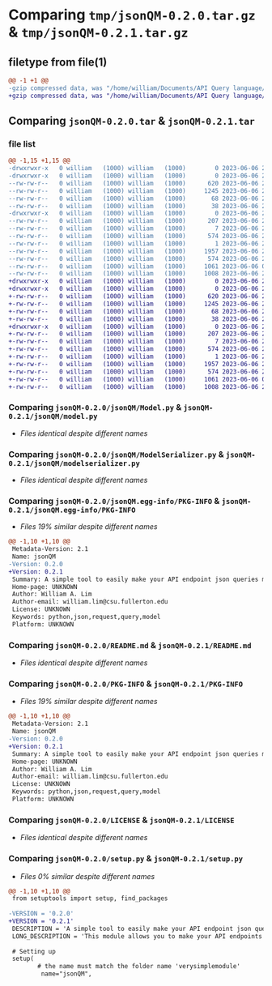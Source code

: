 # Comparing `tmp/jsonQM-0.2.0.tar.gz` & `tmp/jsonQM-0.2.1.tar.gz`

## filetype from file(1)

```diff
@@ -1 +1 @@
-gzip compressed data, was "/home/william/Documents/API Query language/dist/tmprafij20j/jsonQM-0.2.0.tar", last modified: Tue Jun  6 21:13:23 2023, max compression
+gzip compressed data, was "/home/william/Documents/API Query language/dist/tmpfnocn39a/jsonQM-0.2.1.tar", last modified: Tue Jun  6 21:22:46 2023, max compression
```

## Comparing `jsonQM-0.2.0.tar` & `jsonQM-0.2.1.tar`

### file list

```diff
@@ -1,15 +1,15 @@
-drwxrwxr-x   0 william   (1000) william   (1000)        0 2023-06-06 21:13:23.000000 jsonQM-0.2.0/
-drwxrwxr-x   0 william   (1000) william   (1000)        0 2023-06-06 21:13:23.000000 jsonQM-0.2.0/jsonQM/
--rw-rw-r--   0 william   (1000) william   (1000)      620 2023-06-06 20:29:37.000000 jsonQM-0.2.0/jsonQM/Model.py
--rw-rw-r--   0 william   (1000) william   (1000)     1245 2023-06-06 20:30:54.000000 jsonQM-0.2.0/jsonQM/ModelSerializer.py
--rw-rw-r--   0 william   (1000) william   (1000)       68 2023-06-06 20:45:53.000000 jsonQM-0.2.0/jsonQM/__init__.py
--rw-rw-r--   0 william   (1000) william   (1000)       38 2023-06-06 21:13:23.000000 jsonQM-0.2.0/setup.cfg
-drwxrwxr-x   0 william   (1000) william   (1000)        0 2023-06-06 21:13:23.000000 jsonQM-0.2.0/jsonQM.egg-info/
--rw-rw-r--   0 william   (1000) william   (1000)      207 2023-06-06 21:13:23.000000 jsonQM-0.2.0/jsonQM.egg-info/SOURCES.txt
--rw-rw-r--   0 william   (1000) william   (1000)        7 2023-06-06 21:13:22.000000 jsonQM-0.2.0/jsonQM.egg-info/top_level.txt
--rw-rw-r--   0 william   (1000) william   (1000)      574 2023-06-06 21:13:22.000000 jsonQM-0.2.0/jsonQM.egg-info/PKG-INFO
--rw-rw-r--   0 william   (1000) william   (1000)        1 2023-06-06 21:13:22.000000 jsonQM-0.2.0/jsonQM.egg-info/dependency_links.txt
--rw-rw-r--   0 william   (1000) william   (1000)     1957 2023-06-06 21:05:46.000000 jsonQM-0.2.0/README.md
--rw-rw-r--   0 william   (1000) william   (1000)      574 2023-06-06 21:13:23.000000 jsonQM-0.2.0/PKG-INFO
--rw-rw-r--   0 william   (1000) william   (1000)     1061 2023-06-06 08:49:52.000000 jsonQM-0.2.0/LICENSE
--rw-rw-r--   0 william   (1000) william   (1000)     1008 2023-06-06 21:12:30.000000 jsonQM-0.2.0/setup.py
+drwxrwxr-x   0 william   (1000) william   (1000)        0 2023-06-06 21:22:46.000000 jsonQM-0.2.1/
+drwxrwxr-x   0 william   (1000) william   (1000)        0 2023-06-06 21:22:46.000000 jsonQM-0.2.1/jsonQM/
+-rw-rw-r--   0 william   (1000) william   (1000)      620 2023-06-06 20:29:37.000000 jsonQM-0.2.1/jsonQM/model.py
+-rw-rw-r--   0 william   (1000) william   (1000)     1245 2023-06-06 20:30:54.000000 jsonQM-0.2.1/jsonQM/modelserializer.py
+-rw-rw-r--   0 william   (1000) william   (1000)       68 2023-06-06 21:21:25.000000 jsonQM-0.2.1/jsonQM/__init__.py
+-rw-rw-r--   0 william   (1000) william   (1000)       38 2023-06-06 21:22:46.000000 jsonQM-0.2.1/setup.cfg
+drwxrwxr-x   0 william   (1000) william   (1000)        0 2023-06-06 21:22:46.000000 jsonQM-0.2.1/jsonQM.egg-info/
+-rw-rw-r--   0 william   (1000) william   (1000)      207 2023-06-06 21:22:46.000000 jsonQM-0.2.1/jsonQM.egg-info/SOURCES.txt
+-rw-rw-r--   0 william   (1000) william   (1000)        7 2023-06-06 21:22:46.000000 jsonQM-0.2.1/jsonQM.egg-info/top_level.txt
+-rw-rw-r--   0 william   (1000) william   (1000)      574 2023-06-06 21:22:46.000000 jsonQM-0.2.1/jsonQM.egg-info/PKG-INFO
+-rw-rw-r--   0 william   (1000) william   (1000)        1 2023-06-06 21:22:46.000000 jsonQM-0.2.1/jsonQM.egg-info/dependency_links.txt
+-rw-rw-r--   0 william   (1000) william   (1000)     1957 2023-06-06 21:05:46.000000 jsonQM-0.2.1/README.md
+-rw-rw-r--   0 william   (1000) william   (1000)      574 2023-06-06 21:22:46.000000 jsonQM-0.2.1/PKG-INFO
+-rw-rw-r--   0 william   (1000) william   (1000)     1061 2023-06-06 08:49:52.000000 jsonQM-0.2.1/LICENSE
+-rw-rw-r--   0 william   (1000) william   (1000)     1008 2023-06-06 21:22:22.000000 jsonQM-0.2.1/setup.py
```

### Comparing `jsonQM-0.2.0/jsonQM/Model.py` & `jsonQM-0.2.1/jsonQM/model.py`

 * *Files identical despite different names*

### Comparing `jsonQM-0.2.0/jsonQM/ModelSerializer.py` & `jsonQM-0.2.1/jsonQM/modelserializer.py`

 * *Files identical despite different names*

### Comparing `jsonQM-0.2.0/jsonQM.egg-info/PKG-INFO` & `jsonQM-0.2.1/jsonQM.egg-info/PKG-INFO`

 * *Files 19% similar despite different names*

```diff
@@ -1,10 +1,10 @@
 Metadata-Version: 2.1
 Name: jsonQM
-Version: 0.2.0
+Version: 0.2.1
 Summary: A simple tool to easily make your API endpoint json queries more versatile.
 Home-page: UNKNOWN
 Author: William A. Lim
 Author-email: william.lim@csu.fullerton.edu
 License: UNKNOWN
 Keywords: python,json,request,query,model
 Platform: UNKNOWN
```

### Comparing `jsonQM-0.2.0/README.md` & `jsonQM-0.2.1/README.md`

 * *Files identical despite different names*

### Comparing `jsonQM-0.2.0/PKG-INFO` & `jsonQM-0.2.1/PKG-INFO`

 * *Files 19% similar despite different names*

```diff
@@ -1,10 +1,10 @@
 Metadata-Version: 2.1
 Name: jsonQM
-Version: 0.2.0
+Version: 0.2.1
 Summary: A simple tool to easily make your API endpoint json queries more versatile.
 Home-page: UNKNOWN
 Author: William A. Lim
 Author-email: william.lim@csu.fullerton.edu
 License: UNKNOWN
 Keywords: python,json,request,query,model
 Platform: UNKNOWN
```

### Comparing `jsonQM-0.2.0/LICENSE` & `jsonQM-0.2.1/LICENSE`

 * *Files identical despite different names*

### Comparing `jsonQM-0.2.0/setup.py` & `jsonQM-0.2.1/setup.py`

 * *Files 0% similar despite different names*

```diff
@@ -1,10 +1,10 @@
 from setuptools import setup, find_packages
 
-VERSION = '0.2.0' 
+VERSION = '0.2.1' 
 DESCRIPTION = 'A simple tool to easily make your API endpoint json queries more versatile.'
 LONG_DESCRIPTION = 'This module allows you to make your API endpoints more versatile by binding response functions to different entries on your json request similar to GraphQL.'
 
 # Setting up
 setup(
        # the name must match the folder name 'verysimplemodule'
         name="jsonQM",
```

